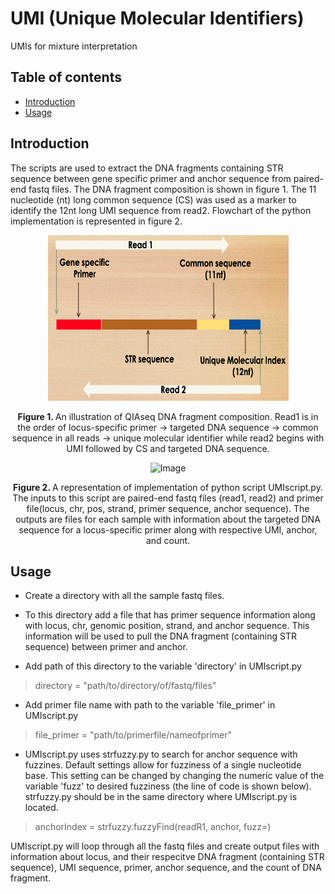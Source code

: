 <!-- PROJECT TITLE -->
# UMI (Unique Molecular Identifiers)
UMIs for mixture interpretation

<!-- TABLE OF CONTENTS -->
## Table of contents
* [Introduction](#introduction)
* [Usage](#usage)

<!-- Introduction -->
## Introduction
The scripts are used to extract the DNA fragments containing STR sequence between gene specific primer and anchor sequence from paired-end fastq files. The DNA fragment composition is shown in figure 1. The 11 nucleotide (nt) long common sequence (CS) was used as a marker to identify the 12nt long UMI sequence from read2. Flowchart of the python implementation is represented in figure 2. 

<p align="center">
<img src="images/DNAfragComp.png" alt="Image" width="385" height="265">
<p style="text-align: center;"><strong>Figure 1. </strong> An illustration of QIAseq DNA fragment composition. Read1 is in the order of locus-specific primer -> targeted DNA sequence -> common sequence in all reads -> unique molecular identifier while read2 begins with UMI followed by CS and targeted DNA sequence.
</p>


<p align="center">
<img src="images/Flowchart_1_1.jpg" alt="Image">
<p style="text-align: center;"><strong>Figure 2. </strong> A representation of implementation of python script UMIscript.py. The inputs to this script are paired-end fastq files (read1, read2) and primer file(locus, chr, pos, strand, primer sequence, anchor sequence). The outputs are files for each sample with information about the targeted DNA sequence for a locus-specific primer along with respective UMI, anchor, and count.
</p>
</p>

<!-- Usage -->
## Usage

* Create a directory with all the sample fastq files.
* To this directory add a file that has primer sequence information along with locus, chr, genomic position, strand, and anchor sequence. This information will be used to pull the DNA fragment (containing STR sequence) between primer and anchor.

* Add path of this directory to the variable 'directory' in UMIscript.py
> directory = "path/to/directory/of/fastq/files"

* Add primer file name with path to the variable 'file_primer' in UMIscript.py
> file_primer = "path/to/primerfile/nameofprimer"

* UMIscript.py uses strfuzzy.py to search for anchor sequence with fuzzines. Default settings allow for fuzziness of a single nucleotide base. This setting can be changed by changing the numeric value of the variable 'fuzz' to desired fuzziness (the line of code is shown below). strfuzzy.py should be in the same directory where UMIscript.py is located.
> anchorIndex = strfuzzy.fuzzyFind(readR1, anchor, fuzz=<numeric value of desired fuzziness>)

UMIscript.py will loop through all the fastq files and create output files with information about locus, and their respecitve DNA fragment (containing STR sequence), UMI sequence, primer, anchor sequence, and the count of DNA fragment.
